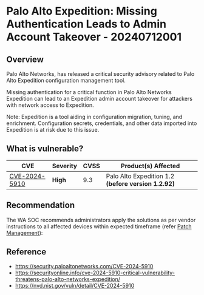 
# Palo Alto Expedition: Missing Authentication Leads to Admin Account Takeover - 20240712001

## Overview

Palo Alto Networks, has released a critical security advisory related to Palo Alto Expedition configuration management tool. 

Missing authentication for a critical function in Palo Alto Networks Expedition can lead to an Expedition admin account takeover for attackers with network access to Expedition.

Note: Expedition is a tool aiding in configuration migration, tuning, and enrichment. Configuration secrets, credentials, and other data imported into Expedition is at risk due to this issue.


## What is vulnerable?

| CVE | Severity | CVSS | Product(s) Affected |
| -- | -- | -- | -- |
|[CVE-2024-5910](https://nvd.nist.gov/vuln/detail/CVE-2024-5910)| **High** | 9.3 | Palo Alto Expedition 1.2 **(before version 1.2.92)**|


## Recommendation

The WA SOC recommends administrators apply the solutions as per vendor instructions to all affected devices within expected timeframe (refer [Patch Management](../guidelines/patch-management.md)):

## Reference
- https://security.paloaltonetworks.com/CVE-2024-5910
- https://securityonline.info/cve-2024-5910-critical-vulnerability-threatens-palo-alto-networks-expedition/
- https://nvd.nist.gov/vuln/detail/CVE-2024-5910
